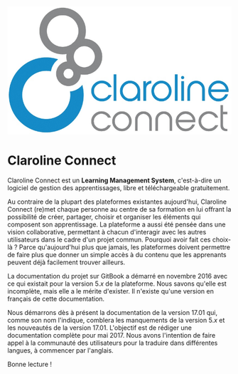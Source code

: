 ![](images/Logo_Claroline.png)

# Claroline Connect

Claroline Connect est un **Learning Management System**, c'est-à-dire un logiciel de gestion des apprentissages, libre et téléchargeable gratuitement.

Au contraire de la plupart des plateformes existantes aujourd'hui, Claroline Connect (re)met chaque personne au centre de sa formation en lui offrant la possibilité de créer, partager, choisir et organiser les éléments qui composent son apprentissage. La plateforme a aussi été pensée dans une vision collaborative, permettant à chacun d'interagir avec les autres utilisateurs dans le cadre d'un projet commun. Pourquoi avoir fait ces choix-là ? Parce qu'aujourd'hui plus que jamais, les plateformes doivent permettre de faire plus que donner un simple accès à du contenu que les apprenants peuvent déjà facilement trouver ailleurs.

La documentation du projet sur GitBook a démarré en novembre 2016 avec ce qui existait pour la version 5._x_ de la plateforme. Nous savons qu'elle est incomplète, mais elle a le mérite d'exister. Il n'existe qu'une version en français de cette documentation.

Nous démarrons dès à présent la documentation de la version 17.01 qui, comme son nom l'indique, comblera les manquements de la version 5._x_ et les nouveautés de la version 17.01. L'objectif est de rédiger une documentation complète pour mai 2017. Nous avons l'intention de faire appel à la communauté des utilisateurs pour la traduire dans différentes langues, à commencer par l'anglais.

Bonne lecture !